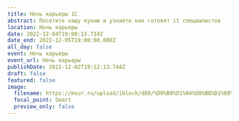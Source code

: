 ```yaml
---
title: Ночь карьеры 1С
abstract: Посетите нашу кухню и узнаете как готовят it специалистов
location: Ночь карьеры
date: 2022-12-04T19:00:13.734Z
date_end: 2022-12-05T19:00:00.000Z
all_day: false
event: Ночь карьеры
event_url: Ночь карьеры
publishDate: 2022-12-02T19:12:13.744Z
draft: false
featured: false
image:
  filename: https://msur.ru/upload/iblock/d80/%D0%B0%D1%84%D0%B8%D1%88%D0%B0%202019.jpg
  focal_point: Smart
  preview_only: false
---
```

